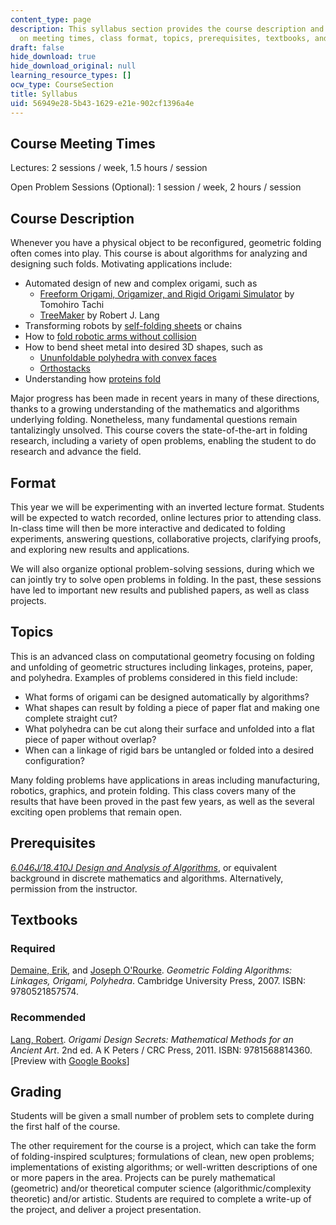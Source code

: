 ```yaml
---
content_type: page
description: This syllabus section provides the course description and information
  on meeting times, class format, topics, prerequisites, textbooks, and grading.
draft: false
hide_download: true
hide_download_original: null
learning_resource_types: []
ocw_type: CourseSection
title: Syllabus
uid: 56949e28-5b43-1629-e21e-902cf1396a4e
---
```

## Course Meeting Times

Lectures: 2 sessions / week, 1.5 hours / session

Open Problem Sessions (Optional): 1 session / week, 2 hours / session

## Course Description

Whenever you have a physical object to be reconfigured, geometric folding often comes into play. This course is about algorithms for analyzing and designing such folds. Motivating applications include:

- Automated design of new and complex origami, such as
    - [Freeform Origami, Origamizer, and Rigid Origami Simulator](http://www.tsg.ne.jp/TT/software/index.html) by Tomohiro Tachi
    - [TreeMaker](https://langorigami.com/article/treemaker/) by Robert J. Lang
- Transforming robots by [self-folding sheets](http://erikdemaine.org/papers/Matter_PNAS/) or chains
- How to [fold robotic arms without collision](http://erikdemaine.org/linkage/animations/)
- How to bend sheet metal into desired 3D shapes, such as
    - [Ununfoldable polyhedra with convex faces](http://erikdemaine.org/papers/Ununfoldable/)
    - [Orthostacks](http://erikdemaine.org/papers/Orthoballs_IJCGA/)
- Understanding how [proteins fold](http://erikdemaine.org/papers/ProteinMachine_Algorithmica/)

Major progress has been made in recent years in many of these directions, thanks to a growing understanding of the mathematics and algorithms underlying folding. Nonetheless, many fundamental questions remain tantalizingly unsolved. This course covers the state-of-the-art in folding research, including a variety of open problems, enabling the student to do research and advance the field.

## Format

This year we will be experimenting with an inverted lecture format. Students will be expected to watch recorded, online lectures prior to attending class. In-class time will then be more interactive and dedicated to folding experiments, answering questions, collaborative projects, clarifying proofs, and exploring new results and applications.

We will also organize optional problem-solving sessions, during which we can jointly try to solve open problems in folding. In the past, these sessions have led to important new results and published papers, as well as class projects.

## Topics

This is an advanced class on computational geometry focusing on folding and unfolding of geometric structures including linkages, proteins, paper, and polyhedra. Examples of problems considered in this field include:

- What forms of origami can be designed automatically by algorithms?
- What shapes can result by folding a piece of paper flat and making one complete straight cut?
- What polyhedra can be cut along their surface and unfolded into a flat piece of paper without overlap?
- When can a linkage of rigid bars be untangled or folded into a desired configuration?

Many folding problems have applications in areas including manufacturing, robotics, graphics, and protein folding. This class covers many of the results that have been proved in the past few years, as well as the several exciting open problems that remain open.

## Prerequisites

[*6.046J/18.410J Design and Analysis of Algorithms*](https://ocw-studio.odl.mit.edu/courses/6-046j-introduction-to-algorithms-sma-5503-fall-2005), or equivalent background in discrete mathematics and algorithms. Alternatively, permission from the instructor.

## Textbooks

### Required

[Demaine, Erik](http://erikdemaine.org/), and [Joseph O'Rourke](http://www.cs.smith.edu/~orourke/). *Geometric Folding Algorithms: Linkages, Origami, Polyhedra*. Cambridge University Press, 2007. ISBN: 9780521857574.

### Recommended

[Lang, Robert](https://langorigami.com/). *Origami Design Secrets: Mathematical Methods for an Ancient Art*. 2nd ed. A K Peters / CRC Press, 2011. ISBN: 9781568814360. \[Preview with [Google Books](http://books.google.com/books?id=6bhEatkCuWgC&pg=PAfrontcover)\]

## Grading

Students will be given a small number of problem sets to complete during the first half of the course.

The other requirement for the course is a project, which can take the form of folding-inspired sculptures; formulations of clean, new open problems; implementations of existing algorithms; or well-written descriptions of one or more papers in the area. Projects can be purely mathematical (geometric) and/or theoretical computer science (algorithmic/complexity theoretic) and/or artistic. Students are required to complete a write-up of the project, and deliver a project presentation.
